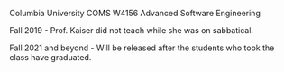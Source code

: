 Columbia University 
COMS W4156 Advanced Software Engineering

Fall 2019 - Prof. Kaiser did not teach while she was on sabbatical.

Fall 2021 and beyond - Will be released after the students who took the class have graduated.
